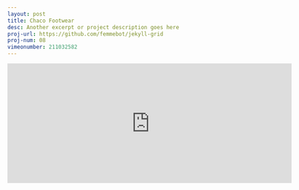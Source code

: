 ```yaml
---
layout: post
title: Chaco Footwear
desc: Another excerpt or project description goes here
proj-url: https://github.com/femmebot/jekyll-grid
proj-num: 08
vimeonumber: 211032582
---
```


<iframe src="https://player.vimeo.com/video/211032582" width="640" height="269" frameborder="0" webkitallowfullscreen mozallowfullscreen allowfullscreen></iframe>

